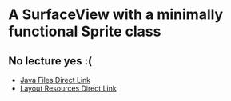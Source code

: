 # A SurfaceView with a minimally functional Sprite class

## No lecture yes :(

 - [Java Files Direct Link](./app/src/main/java/com/example/a05_surfaceviews/) <br>
 - [Layout Resources Direct Link](./app/src/main/res/layout)
##